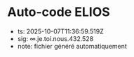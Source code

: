 # Auto-code ELIOS
- ts: 2025-10-07T11:36:59.519Z
- sig: ∞.je.toi.nous.432.528
- note: fichier généré automatiquement
